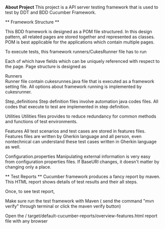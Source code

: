 
**About Project**
This project is a API server testing framework that is used to test by DDT and BDD Cucumber Framework. 

** Framework Structure **

This BDD framework is designed as a POM file structured. In this design pattern, all related pages are stored together and represented as classes. POM is best applicable for the applications which contain multiple pages.

To execute tests, this framework runners/CukesRunner file has to run

Each of which have fields which can be uniquely referenced with respect to the page. 
Page structure is designed as 

Runners  
Runner file contain cukesrunnes.java file that is executed as a framework setting file. All options about framework running is implemented by cukesrunner.

Step_definitions
Step definition files involve automation java codes files. All codes that execute to test are implemented in step definition.

Utilities
Utilities files provides to reduce redundancy for common methods and functions of test environments. 

Features 
All test scenarios and test cases are stored in features files. 
Features files are written by Gherkin language and all person, even nontechnical can understand these test cases written in Gherkin language as well.

Configuration.properties 
Manipulating external information is very easy from configuration properties files. If BaseURI changes, it doesn't matter by changing only a place.

** Test Reports **
Cucumber framework produces a fancy report by maven. This HTML report shows details of test results and their all steps.

Once, to see test report, 

Make sure run the test framework with Maven 
( send the command "mvn verify" through terminal or click the maven verify button)

Open the / target/default-cucumber-reports/overview-features.html report file with any browser 
